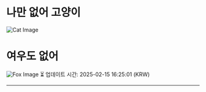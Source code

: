 
# 나만 없어 고양이

![Cat Image](https://cdn2.thecatapi.com/images/MTgyMzMxMg.jpg)

# 여우도 없어
![Fox Image](https://randomfox.ca/images/104.jpg)
⏳ 업데이트 시간: 2025-02-15 16:25:01 (KRW)

---
